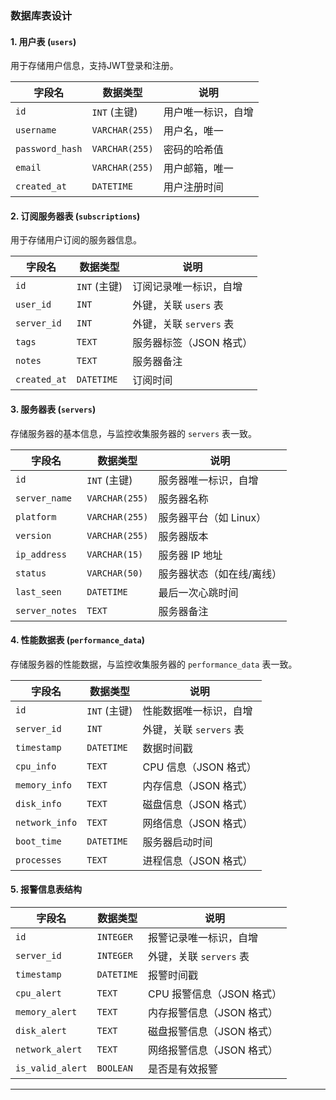 ### 数据库表设计

#### 1. 用户表 (`users`)
用于存储用户信息，支持JWT登录和注册。

| 字段名         | 数据类型       | 说明                     |
|----------------|----------------|--------------------------|
| `id`           | `INT` (主键)   | 用户唯一标识，自增       |
| `username`     | `VARCHAR(255)` | 用户名，唯一             |
| `password_hash`| `VARCHAR(255)` | 密码的哈希值             |
| `email`        | `VARCHAR(255)` | 用户邮箱，唯一           |
| `created_at`   | `DATETIME`     | 用户注册时间             |

#### 2. 订阅服务器表 (`subscriptions`)
用于存储用户订阅的服务器信息。

| 字段名         | 数据类型       | 说明                     |
|----------------|----------------|--------------------------|
| `id`           | `INT` (主键)   | 订阅记录唯一标识，自增   |
| `user_id`      | `INT`          | 外键，关联 `users` 表    |
| `server_id`    | `INT`          | 外键，关联 `servers` 表  |
| `tags`         | `TEXT`         | 服务器标签（JSON 格式）  |
| `notes`        | `TEXT`         | 服务器备注               |
| `created_at`   | `DATETIME`     | 订阅时间                 |

#### 3. 服务器表 (`servers`)
存储服务器的基本信息，与监控收集服务器的 `servers` 表一致。

| 字段名         | 数据类型       | 说明                     |
|----------------|----------------|--------------------------|
| `id`           | `INT` (主键)   | 服务器唯一标识，自增     |
| `server_name`  | `VARCHAR(255)` | 服务器名称               |
| `platform`     | `VARCHAR(255)` | 服务器平台（如 Linux）   |
| `version`      | `VARCHAR(255)` | 服务器版本               |
| `ip_address`   | `VARCHAR(15)`  | 服务器 IP 地址           |
| `status`       | `VARCHAR(50)`  | 服务器状态（如在线/离线）|
| `last_seen`    | `DATETIME`     | 最后一次心跳时间         |
| `server_notes` | `TEXT`         | 服务器备注               |

#### 4. 性能数据表 (`performance_data`)
存储服务器的性能数据，与监控收集服务器的 `performance_data` 表一致。

| 字段名         | 数据类型       | 说明                     |
|----------------|----------------|--------------------------|
| `id`           | `INT` (主键)   | 性能数据唯一标识，自增   |
| `server_id`    | `INT`          | 外键，关联 `servers` 表  |
| `timestamp`    | `DATETIME`     | 数据时间戳               |
| `cpu_info`     | `TEXT`         | CPU 信息（JSON 格式）    |
| `memory_info`  | `TEXT`         | 内存信息（JSON 格式）    |
| `disk_info`    | `TEXT`         | 磁盘信息（JSON 格式）    |
| `network_info` | `TEXT`         | 网络信息（JSON 格式）    |
| `boot_time`    | `DATETIME`     | 服务器启动时间           |
| `processes`    | `TEXT`         | 进程信息（JSON 格式）    |

#### 5. 报警信息表结构

| 字段名           | 数据类型       | 说明                     |
|------------------|----------------|--------------------------|
| `id`             | `INTEGER`      | 报警记录唯一标识，自增   |
| `server_id`      | `INTEGER`      | 外键，关联 `servers` 表  |
| `timestamp`      | `DATETIME`     | 报警时间戳               |
| `cpu_alert`      | `TEXT`         | CPU 报警信息（JSON 格式）|
| `memory_alert`   | `TEXT`         | 内存报警信息（JSON 格式）|
| `disk_alert`     | `TEXT`         | 磁盘报警信息（JSON 格式）|
| `network_alert`  | `TEXT`         | 网络报警信息（JSON 格式）|
| `is_valid_alert` | `BOOLEAN`      | 是否是有效报警           |

---
